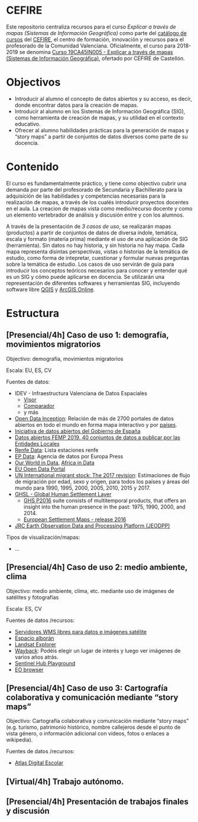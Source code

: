 # CEFIRE 

Este repositorio centraliza recursos para el curso *Explicar a través de mapas (Sistemas de Información Geográfica)* como parte del [catálogo de cursos](http://cefire.edu.gva.es/sfp/index.php?usuario=formacion) del [CEFIRE](http://cefire.edu.gva.es/), el centro de formación, innovación y recursos para el profesorado de la Comunidad Valenciana. Oficialmente, el curso para 2018-2019 se denomina [Curso 19CA45IN005 - Explicar a través de mapas (Sistemas de Información Geográfica)](http://cefire.edu.gva.es/sfp/index.php?seccion=edicion&id=7810642), ofertado por CEFIRE de Castellón.

# Objectivos
* Introducir al alumno el concepto de datos abiertos y su acceso, es decir, donde encontrar datos para la creación de mapas. 
* Introducir al alumno en los Sistemas de Información Geográfica (SIG), como herramienta de creación de mapas, y su utilidad en el contexto educativo.
* Ofrecer al alumno habilidades prácticas para la generación de mapas y “story maps” a partir de conjuntos de datos diversos como parte de su docencia.

# Contenido 
El curso es fundamentalmente práctico, y tiene como objectivo cubrir una demanda por parte del profesorado de Secundaria y Bachillerato para la adquisición de las habilidades y competencias necesarias para la realización de mapas, a través de los cualés introducir proyectos docentes en el aula. La creacion de mapas vista como medio/recurso docente y como un elemento vertebrador de análisis y discusión entre y con los alumnos. 

A través de la presentación de *3 casos de uso*, se realizarán mapas (productos) a partir de conjuntos de datos de diversa índole, temática, escala y formato (materia prima) mediante el uso de una aplicación de SIG (herramienta). Sin datos no hay historia, y sin historia no hay mapa. Cada mapa representa disintas perspectivas, vistas o historias de la temática de estudio, como forma de intepretar, cuestionar y formular nuevas preguntas sobre la temática de estudio. Los casos de uso servirán de guía para introducir los conceptos teóricos necesarios para conocer y entender qué es un SIG y cómo puede aplicarse en docencia. Se utilizarán una representación de diferentes softwares y herramientas SIG, incluyendo software libre [QGIS](https://qgis.org/es/site/) y [ArcGIS Online](https://www.arcgis.com/home/index.html).

# Estructura

## [Presencial/4h] Caso de uso 1:  demografía, movimientos migratorios 
Objectivo:  demografía, movimientos migratorios 

Escala: EU, ES, CV 

Fuentes de datos:
* IDEV - Infraestructura Valenciana de Datos Espaciales
  * [Visor](https://visor.gva.es/visor/) 
  * [Comparador](https://visor.gva.es/visor/index.html?idioma=va&TipVisor=comparador&extension=364776.166774971,4180058.493669871,1066926.8010032796,4547321.373139449)
  * y más
* [Open Data Inception](https://opendatainception.io/): Relación de más de 2700 portales de datos abiertos en todo el mundo en forma mapa interactivo y por [países](https://www.opendatasoft.es/la-lista-de-portales-datos-abiertos-en-el-mundo/).
* [Iniciativa de datos abiertos del Gobierno de España](https://datos.gob.es/)
* [Datos abiertos FEMP 2019. 40 conjuntos de datos a publicar por las Entidades Locales](https://blog-idee.blogspot.com/2019/01/datos-abiertos-femp-2019-40-conjuntos.html)
* [Renfe Data](http://data.renfe.com/): Lista estaciones renfe 
* [EP Data](https://www.epdata.es/): Agencia de datos por Europa Press
* [Our World in Data](https://ourworldindata.org/), [Africa in Data](https://africaindata.org)
* [EU Open  Data Portal](https://data.europa.eu/euodp/data/)
* [UN International migrant stock: The 2017 revision](): Estimaciones de flujo de migración por edad, sexo y origen, para todos los países y áreas del mundo para 1990, 1995, 2000, 2005, 2010, 2015 y 2017.
* [GHSL - Global Human Settlement Layer](https://ghsl.jrc.ec.europa.eu/)
  * [GHS P2016](https://ghsl.jrc.ec.europa.eu/datasets.php#2016public) suite consists of multitemporal products, that offers an insight into the human presence in the past: 1975, 1990, 2000, and 2014. 
  * [European Settlement Maps - release 2016](https://land.copernicus.eu/pan-european/GHSL/european-settlement-map/EU%20GHSL%202014)
* [JRC Earth Observation Data and Processing Platform (JEODPP)](https://cidportal.jrc.ec.europa.eu/home/)


Tipos de visualización/mapas:
* ...

## [Presencial/4h] Caso de uso 2: medio ambiente, clima  
Objectivo: medio ambiente, clima, etc. mediante uso de imágenes de satélites y fotografías

Escala: ES, CV 

Fuentes de datos /recursos:
* [Servidores WMS libres para datos e imágenes satélite](http://www.gisandbeers.com/servidores-wms-libres-datos-e-imagenes-satelite/)
* [Espacio alborán](http://www.iucn-geoportalboran.org/es/)
* [Landsat Explorer](http://landsatexplorer.esri.com/)
* [Wayback](https://livingatlas.arcgis.com/wayback/): Podéis elegir un lugar de interés y luego ver imágenes de varios años atrás.
* [Sentinel Hub Playground](https://apps.sentinel-hub.com/sentinel-playground)
* [EO browser](https://apps.sentinel-hub.com/eo-browser/)

## [Presencial/4h] Caso de uso 3: Cartografía colaborativa y comunicación mediante “story maps”

Objectivo: Cartografía colaborativa y comunicación mediante “story maps” (e.g. turismo, patrimonio histórico, nombre callejeros desde el punto de vista género, o información adicional con videos, fotos o enlaces a wikipedia).

Fuentes de datos /recursos:
* [Atlas Digital Escolar](http://www.atlasdigitalescolar.es)

## [Virtual/4h] Trabajo autónomo.

## [Presencial/4h] Presentación de trabajos finales y discusión



